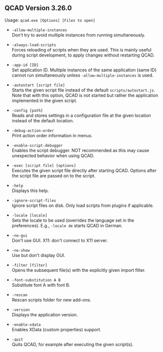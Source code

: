 ## QCAD Version 3.26.0

Usage: `qcad.exe [Options] [Files to open]`

- `-allow-multiple-instances`  
  Don't try to avoid multiple instances from running simultaneously.

- `-always-load-scripts`  
  Forces reloading of scripts when they are used. This is mainly useful during script development, to apply changes without restarting QCAD.

- `-app-id [ID]`  
  Set application ID. Multiple instances of the same application (same ID) cannot run simultaneously unless `-allow-multiple-instances` is used.

- `-autostart [script file]`  
  Starts the given script file instead of the default `scripts/autostart.js`. Note that with this option, QCAD is not started but rather the application implemented in the given script.

- `-config [path]`  
  Reads and stores settings in a configuration file at the given location instead of the default location.

- `-debug-action-order`  
  Print action order information in menus.

- `-enable-script-debugger`  
  Enables the script debugger. NOT recommended as this may cause unexpected behavior when using QCAD.

- `-exec [script file] [options]`  
  Executes the given script file directly after starting QCAD. Options after the script file are passed on to the script.

- `-help`  
  Displays this help.

- `-ignore-script-files`  
  Ignore script files on disk. Only load scripts from plugins if applicable.

- `-locale [locale]`  
  Sets the locale to be used (overrides the language set in the preferences). E.g., `-locale de` starts QCAD in German.

- `-no-gui`  
  Don't use GUI. X11: don't connect to X11 server.

- `-no-show`  
  Use but don't display GUI.

- `-filter [filter]`  
  Opens the subsequent file(s) with the explicitly given import filter.

- `-font-substitution A B`  
  Substitute font A with font B.

- `-rescan`  
  Rescan scripts folder for new add-ons.

- `-version`  
  Displays the application version.

- `-enable-xdata`  
  Enables XData (custom properties) support.

- `-quit`  
  Quits QCAD, for example after executing the given script(s).
